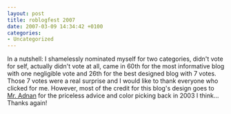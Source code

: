 ```yaml
---
layout: post
title: roblogfest 2007
date: 2007-03-09 14:34:42 +0100
categories:
- Uncategorized
---
```

In a nutshell: I shamelessly nominated myself for two categories, didn't vote for self, actually didn't vote at all, came in 60th for the most informative blog with one negligible vote and 26th for the best designed blog with 7 votes. Those 7 votes were a real surprise and I would like to thank everyone who clicked for me. However, most of the credit for this blog's design goes to <a href="http://www.adnan.ro">Mr. Adnan</a> for the priceless advice and color picking back in 2003 I think... Thanks again!

